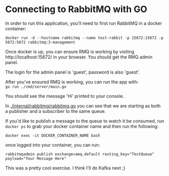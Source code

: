 # Connecting to RabbitMQ with GO

In order to run this application, you'll need to first run RabbitMQ in a docker container:

```shell
docker run -d --hostname rabbitmq --name test-rabbit -p 15672:15672 -p 5672:5672 rabbitmq:3-management
```

Once docker is up, you can ensure RMQ is working by visiting http://localhost:15672/ in your browser. You should get the RMQ admin panel. 

The login for the admin panel is 'guest', password is also 'guest'.


After you've ensured RMQ is working, you can run the app with:  
`go run ./cmd/server/main.go`

You should see the message 'Hi' printed to your console.

In [./internal/rabbitmq/rabbitmq.go](internal/rabbitmq/rabbitmq.go) you can see that we are starting as both a publisher and a subscriber to the same queue. 

If you'd like to publish a message to the queue to watch it be consumed, run `docker ps` to grab your docker container name and then run the following:

```shell
docker exec -it DOCKER_CONTAINER_NAME bash   
```

once logged into your container, you can run:

```shell
rabbitmqadmin publish exchange=amq.default routing_key="TestQueue" payload="Your Message Here"
```

This was a pretty cool exercise. I think I'll do Kafka next ;)